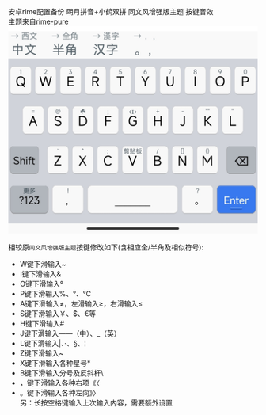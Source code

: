 安卓rime配置备份
朙月拼音+小鹤双拼
同文风增强版主题
按键音效  
主题来自[rime-pure](https://github.com/SivanLaai/rime-pure)
![ios](https://raw.githubusercontent.com/Jacobax/rime4android-config/main/iOS%E7%9A%AE%E8%82%A4.jpg)

相较原`同文风增强版主题`按键修改如下(含相应全/半角及相似符号):
* W键下滑输入~
* I键下滑输入&
* O键下滑输入°
* P键下滑输入%、°、℃
* A键下滑输入≠，左滑输入≥，右滑输入≤
* S键下滑输入￥、$、€等
* H键下滑输入#
* J键下滑输入——（中）、_（英）
* L键下滑输入|、·、§、¦
* Z键下滑输入~
* X键下滑输入各种星号*
* B键下滑输入分号及反斜杆\
* ，键下滑输入各种右项《〈
* 。键下滑输入各种左向》〉  
另：长按空格键输入上次输入内容，需要额外设置
